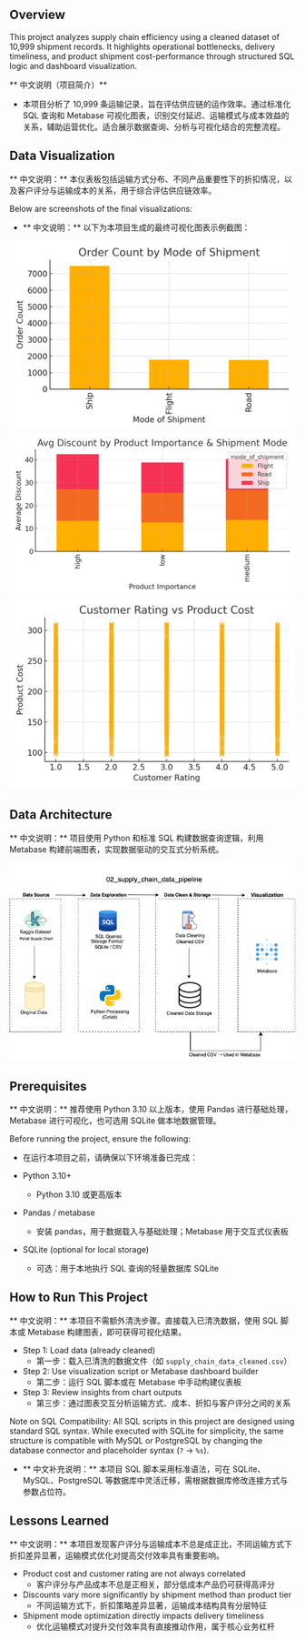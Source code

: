## Overview
This project analyzes supply chain efficiency using a cleaned dataset of 10,999 shipment records. It highlights operational bottlenecks, delivery timeliness, and product shipment cost-performance through structured SQL logic and dashboard visualization.

** 中文说明（项目简介）**
- 本项目分析了 10,999 条运输记录，旨在评估供应链的运作效率。通过标准化 SQL 查询和 Metabase 可视化图表，识别交付延迟、运输模式与成本效益的关系，辅助运营优化。适合展示数据查询、分析与可视化结合的完整流程。

## Data Visualization
** 中文说明：** 本仪表板包括运输方式分布、不同产品重要性下的折扣情况，以及客户评分与运输成本的关系，用于综合评估供应链效率。

Below are screenshots of the final visualizations:  
- ** 中文说明：** 以下为本项目生成的最终可视化图表示例截图：

![metabase dashboard image](chart1_mode_of_shipment.png)
![metabase dashboard image](chart2_discount_by_importance.png)
![metabase dashboard image](chart3_rating_vs_cost.png)

## Data Architecture
** 中文说明：** 项目使用 Python 和标准 SQL 构建数据查询逻辑，利用 Metabase 构建前端图表，实现数据驱动的交互式分析系统。

![Data Architecture](supply_chain_data_pipeline_architecture.png)

## Prerequisites
** 中文说明：** 推荐使用 Python 3.10 以上版本，使用 Pandas 进行基础处理，Metabase 进行可视化，也可选用 SQLite 做本地数据管理。

Before running the project, ensure the following:
- 在运行本项目之前，请确保以下环境准备已完成：

- Python 3.10+
  * Python 3.10 或更高版本
- Pandas / metabase
  * 安装 pandas，用于数据载入与基础处理；Metabase 用于交互式仪表板  
- SQLite (optional for local storage)
  * 可选：用于本地执行 SQL 查询的轻量数据库 SQLite
    
## How to Run This Project
** 中文说明：** 本项目不需额外清洗步骤。直接载入已清洗数据，使用 SQL 脚本或 Metabase 构建图表，即可获得可视化结果。

- Step 1: Load data (already cleaned)
  * 第一步：载入已清洗的数据文件（如 `supply_chain_data_cleaned.csv`）
- Step 2: Use visualization script or Metabase dashboard builder
  * 第二步：运行 SQL 脚本或在 Metabase 中手动构建仪表板
- Step 3: Review insights from chart outputs
  * 第三步：通过图表交互分析运输方式、成本、折扣与客户评分之间的关系
    
Note on SQL Compatibility:
All SQL scripts in this project are designed using standard SQL syntax. While executed with SQLite for simplicity, the same structure is compatible with MySQL or PostgreSQL by changing the database connector and placeholder syntax (`?` → `%s`).
 - ** 中文补充说明：**  本项目 SQL 脚本采用标准语法，可在 SQLite、MySQL、PostgreSQL 等数据库中灵活迁移，需根据数据库修改连接方式与参数占位符。
   
## Lessons Learned
** 中文说明：** 本项目发现客户评分与运输成本不总是成正比，不同运输方式下折扣差异显著，运输模式优化对提高交付效率具有重要影响。

- Product cost and customer rating are not always correlated
  * 客户评分与产品成本不总是正相关，部分低成本产品仍可获得高评分
- Discounts vary more significantly by shipment method than product tier
  * 不同运输方式下，折扣策略差异显著，运输成本结构具有分层特征 
- Shipment mode optimization directly impacts delivery timeliness
  * 优化运输模式对提升交付效率具有直接推动作用，属于核心业务杠杆
